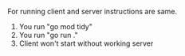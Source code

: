 For running client and server instructions are same.
1. You run "go mod tidy"
2. You run "go run ."
3. Client won't start without working server

